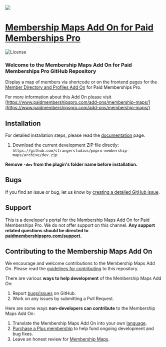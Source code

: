 ![](membership-maps-banner.jpg)

# [Membership Maps Add On for Paid Memberships Pro](https://www.paidmembershipspro.com/add-ons/membership-maps/) #
[comment]: # (Generate badges from shields.io, only works for .org plugins to get other stats etc. We'd have to create our own endpoints for Premium plugins)

![License](https://img.shields.io/badge/license-GPL--2.0%2B-red.svg?style=flat-square)

### Welcome to the Membership Maps Add On for Paid Memberships Pro GitHub Repository
Display a map of members via shortcode or on the frontend pages for the [Member Directory and Profiles Add On](https://www.paidmembershipspro.com/add-ons/member-directory/) for Paid Memberships Pro.

For more information about this Add On please visit [https://www.paidmembershipspro.com/add-ons/membership-maps/](https://www.paidmembershipspro.com/add-ons/membership-maps/)

## Installation ##
For detailed installation steps, please read the [documentation](https://www.paidmembershipspro.com/add-ons/member-directory/) page.

1. Download the current development ZIP file directly: `https://github.com/strangerstudios/pmpro-membership-maps/archive/dev.zip`

**Remove `-dev` from the plugin's folder name before installation.**

## Bugs ##
If you find an issue or bug, let us know by [creating a detailed GitHub issue](https://github.com/strangerstudios/pmpro-membership-maps/issues/new).

## Support ##
This is a developer's portal for the Membership Maps Add On for Paid Memberships Pro. We do not offer support on this channel. **Any support related questions should be directed to [paidmembershipspro.com/support](https://www.paidmembershipspro.com/support).**

## Contributing to the Membership Maps Add On ##
We encourage and welcome contributions to the Membership Maps Add On. Please read the [guidelines for contributing](https://github.com/strangerstudios/pmpro-membership-maps/blob/dev/.github/CONTRIBUTING.md) to this repository.

There are various **ways to help development** of the Membership Maps Add On:

1. Report [bugs/issues](https://github.com/strangerstudios/pmpro-membership-maps/issues/new) on GitHub.
2. Work on any issues by submitting a Pull Request.

Here are some ways **non-developers can contribute** to the Membership Maps Add On:

1. Translate the Membership Maps Add On into your own [language](https://www.paidmembershipspro.com/paid-memberships-pro-in-your-language/).
2. [Purchase a Plus membership](https://paidmembershipspro.com/pricing) to help fund ongoing development and bug fixes.
3. Leave an honest review for [Membership Maps](https://www.paidmembershipspro.com/submit-testimonial/).
